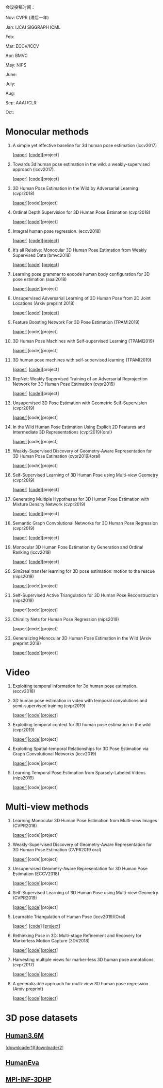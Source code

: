 会议投稿时间：

Nov: CVPR (滞后一年)

Jan: IJCAI SIGGRAPH ICML

Feb: 

Mar: ECCV/ICCV

Apr: BMVC

May: NIPS

June: 

July: 

Aug: 

Sep: AAAI ICLR

Oct:





# Monocular methods



1. A simple yet effective baseline for 3d human pose estimation (iccv2017)

   [[paper](https://arxiv.org/abs/1705.03098)]
   [[code](https://github.com/lck1201/simple-effective-3Dpose-baseline)][project]
   
   
   
2. Towards 3d human pose estimation in the wild: a weakly-supervised approach (iccv2017).

   [[paper](https://arxiv.org/abs/1704.02447)]
   [[code](https://github.com/xingyizhou/pose-hg-3d)][project]



3. 3D Human Pose Estimation in the Wild by Adversarial Learning (cvpr2018)

   [[paper](https://arxiv.org/abs/1803.09722)][code][project]



4. Ordinal Depth Supervision for 3D Human Pose Estimation (cvpr2018)
   
   [[paper](https://arxiv.org/abs/1805.04095)][[code](https://github.com/geopavlakos/ordinal-pose3d)][project]



5. Integral human pose regression. (eccv2018)
  
    [[paper](http://openaccess.thecvf.com/content_ECCV_2018/papers/Xiao_Sun_Integral_Human_Pose_ECCV_2018_paper.pdf)]
    [[code](https://github.com/JimmySuen/integral-human-pose)][[project]()]



6. It’s all Relative: Monocular 3D Human Pose Estimation from Weakly Supervised Data (bmvc2018)

   [[paper](https://arxiv.org/abs/1805.06880)][[code](https://github.com/matteorr/rel_3d_pose)]
   [[project](http://www.vision.caltech.edu/~mronchi/projects/RelativePose/)]



   
7. Learning pose grammar to encode human body configuration for 3D pose estimation (aaai2018)

   [[paper](https://arxiv.org/abs/1710.06513)][[code](https://bitbucket.org/merayxu/3dpose_grammar)][project]
   


  

8. Unsupervised Adversarial Learning of 3D Human Pose from 2D Joint Locations (Arxiv preprint 2018)

   [[paper](https://arxiv.org/abs/1803.08244)][[code](https://github.com/kogaki/3dpose_gan)]
   [[project](https://nico-opendata.jp/en/casestudy/3dpose_gan/index.html)]




9. Feature Boosting Network For 3D Pose Estimation (TPAMI2019)

    [[paper](https://ieeexplore.ieee.org/stamp/stamp.jsp?tp=&arnumber=8621059)][code][project]
    
    
10. 3D Human Pose Machines with Self-supervised Learning (TPAMI2019)

    [[paper](https://github.com/chanyn/3Dpose_ssl)][code][project]


11. 3D human pose machines with self-supervised learning (TPAMI2019)

    [[paper](https://ieeexplore.ieee.org/stamp/stamp.jsp?tp=&arnumber=8611195)]
    [[code](https://github.com/chanyn/3Dpose_ssl)][project]
   


12. RepNet: Weakly Supervised Training of an Adversarial Reprojection Network for 3D Human Pose Estimation (cvpr2019)

    [[paper](https://arxiv.org/abs/1902.09868)]
    [[code](https://github.com/bastianwandt/RepNet)][project]



13. Unsupervised 3D Pose Estimation with Geometric Self-Supervision (cvpr2019)

    [[paper](https://arxiv.org/abs/1904.04812)][code][project]



14. In the Wild Human Pose Estimation Using Explicit 2D Features and Intermediate 3D Representations (cvpr2019)(oral) 

    [[paper](https://arxiv.org/abs/1904.03289)][code][project]


   

15. Weakly-Supervised Discovery of Geometry-Aware Representation for 3D Human Pose Estimation (cvpr2019)(oral)

    [[paper](https://arxiv.org/abs/1903.08839)][code][project]

  


16. Self-Supervised Learning of 3D Human Pose using Multi-view Geometry (cvpr2019)

    [[paper](https://arxiv.org/abs/1903.02330)]
    [[code](https://github.com/mkocabas/EpipolarPose)][project]
   
 

17. Generating Multiple Hypotheses for 3D Human Pose Estimation with Mixture Density Network (cvpr2019)

    [[paper](https://arxiv.org/abs/1904.05547)]
    [[code](https://github.com/chaneyddtt/Generating-Multiple-Hypotheses-for-3D-Human-Pose-Estimation-with-Mixture-Density-Network)][project]
   
 


18. Semantic Graph Convolutional Networks for 3D Human Pose Regression (cvpr2019)

    [[paper](https://arxiv.org/abs/1904.03345)]
    [[code](https://github.com/garyzhao/SemGCN)][project]
   
   



19. Monocular 3D Human Pose Estimation by Generation and Ordinal Ranking (iccv2019)

    [[paper](https://arxiv.org/abs/1904.01324)]
    [[code](https://github.com/ssfootball04/generative_pose)][project]


   
   

20. Sim2real transfer learning for 3D pose estimation: motion to the rescue (nips2019)

    [[paper](https://arxiv.org/pdf/1907.02499.pdf)][code][project]
   




21. Self-Supervised Active Triangulation for 3D Human Pose Reconstruction (nips2019)

    [paper][code][project]



22. Chirality Nets for Human Pose Regression (nips2019)

    [paper][code][project]




23. Generalizing Monocular 3D Human Pose Estimation in the Wild (Arxiv preprint 2019)

    [[paper](https://arxiv.org/abs/1904.05512)][[code](https://github.com/llcshappy/Monocular-3D-Human-Pose)][project]
   
   





# Video


1. Exploiting temporal information for 3d human pose estimation. (eccv2018)



2. 3D human pose estimation in video with temporal convolutions and semi-supervised training (cvpr2019)

   [[paper](https://arxiv.org/abs/1811.11742)][[code](https://github.com/facebookresearch/VideoPose3D)][[project](https://dariopavllo.github.io/VideoPose3D)]
   


   
3. Exploiting temporal context for 3D human pose estimation in the wild (cvpr2019)

   [[paper](https://arxiv.org/abs/1905.04266)][[code](https://github.com/deepmind/Temporal-3D-Pose-Kinetics)][project]




4. Exploiting Spatial-temporal Relationships for 3D Pose Estimation via Graph Convolutional Networks (iccv2019)

   [[paper](https://cse.buffalo.edu/~jsyuan/papers/2019/Exploiting_Spatial-temporal_Relationships_for_3D_Pose_Estimation_via_Graph_Convolutional_Networks.pdf)][code][project]



5. Learning Temporal Pose Estimation from Sparsely-Labeled Videos (nips2019)

   [[paper](https://arxiv.org/pdf/1906.04016.pdf)][code][project]








# Multi-view methods


1. Learning Monocular 3D Human Pose Estimation from Multi-view Images (CVPR2018)

   [[paper](https://arxiv.org/abs/1803.04775)][code][project]
   
   
   
2. Weakly-Supervised Discovery of Geometry-Aware Representation for 3D Human Pose Estimation (CVPR2019 oral)
   
   [[paper](https://arxiv.org/abs/1903.08839)][code][project]
   


3. Unsupervised Geometry-Aware Representation for 3D Human Pose Estimation (ECCV2018)

   [[paper](https://arxiv.org/abs/1804.01110)][[code](https://github.com/hrhodin/UnsupervisedGeometryAwareRepresentationLearning)][project]
   


4. Self-Supervised Learning of 3D Human Pose using Multi-view Geometry (CVPR2019)

   [[paper](https://arxiv.org/abs/1903.02330)][[code](https://github.com/mkocabas/EpipolarPose)][project]


 
5. Learnable Triangulation of Human Pose (iccv2019)(Oral)

   [[paper](https://arxiv.org/abs/1905.05754)]
   [[code](https://github.com/karfly/learnable-triangulation-pytorch)]
   [[project](https://saic-violet.github.io/learnable-triangulation/)]
   

  
   
6. Rethinking Pose in 3D: Multi-stage Refinement and Recovery for Markerless Motion Capture (3DV2018)

    [[paper](https://arxiv.org/pdf/1808.01525)][[code]()][[project]()]



7. Harvesting multiple views for marker-less 3D human pose annotations (cvpr2017)

    [[paper](http://openaccess.thecvf.com/content_cvpr_2017/papers/Pavlakos_Harvesting_Multiple_Views_CVPR_2017_paper.pdf)][[code]()][[project]()]
    

8. A generalizable approach for multi-view 3D human pose regression (Arxiv preprint)

    [[paper](https://arxiv.org/abs/1804.10462)][[code]()][[project]()]
   




# 3D pose datasets

## [Human3.6M](http://vision.imar.ro/human3.6m/description.php)
   
   [[downloader1](https://github.com/anibali/h36m-fetch)][[downloader2](https://github.com/kotaro-inoue/human3.6m_downloader)]
   
## [HumanEva](http://humaneva.is.tue.mpg.de/datasets_human_1)

## [MPI-INF-3DHP](http://gvv.mpi-inf.mpg.de/3dhp-dataset/)
